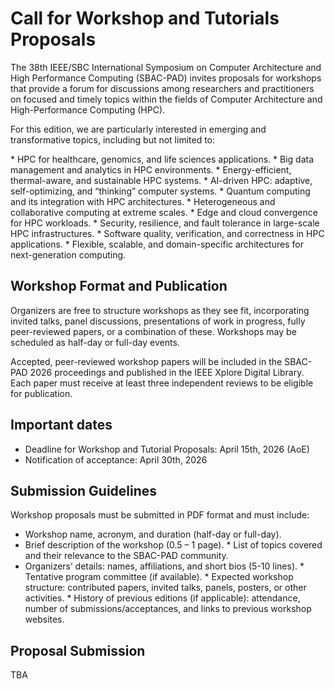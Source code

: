 # Call for Workshop and Tutorials Proposals

The 38th IEEE/SBC International Symposium on Computer Architecture and High Performance Computing (SBAC-PAD) invites proposals for workshops that provide a forum for discussions among researchers and practitioners on focused and timely topics within the fields of Computer Architecture and High-Performance Computing (HPC).

For this edition, we are particularly interested in emerging and transformative topics, including but not limited to:

*⁠ ⁠HPC for healthcare, genomics, and life sciences applications.
*⁠ ⁠Big data management and analytics in HPC environments.
*⁠ ⁠Energy-efficient, thermal-aware, and sustainable HPC systems.
*⁠ ⁠AI-driven HPC: adaptive, self-optimizing, and “thinking” computer systems.
*⁠ ⁠Quantum computing and its integration with HPC architectures.
*⁠ ⁠Heterogeneous and collaborative computing at extreme scales.
*⁠ ⁠Edge and cloud convergence for HPC workloads.
*⁠ ⁠Security, resilience, and fault tolerance in large-scale HPC infrastructures.
*⁠ ⁠Software quality, verification, and correctness in HPC applications.
*⁠ ⁠Flexible, scalable, and domain-specific architectures for next-generation computing.

## Workshop Format and Publication

Organizers are free to structure workshops as they see fit, incorporating invited talks, panel discussions, presentations of work in progress, fully peer-reviewed papers, or a combination of these. Workshops may be scheduled as half-day or full-day events.

Accepted, peer-reviewed workshop papers will be included in the SBAC-PAD 2026 proceedings and published in the IEEE Xplore Digital Library. Each paper must receive at least three independent reviews to be eligible for publication.

## Important dates

* Deadline for Workshop and Tutorial Proposals: April 15th, 2026 (AoE)
* Notification of acceptance: April 30th, 2026

## Submission Guidelines

Workshop proposals must be submitted in PDF format and must include:

* Workshop name, acronym, and duration (half-day or full-day).
* Brief description of the workshop (0.5 – 1 page).
⁠* List of topics covered and their relevance to the SBAC-PAD community.
* Organizers’ details: names, affiliations, and short bios (5-10 lines).
⁠* Tentative program committee (if available).
⁠* Expected workshop structure: contributed papers, invited talks, panels, posters, or other activities.
⁠* History of previous editions (if applicable): attendance, number of submissions/acceptances, and links to previous workshop websites.

## Proposal Submission

TBA